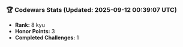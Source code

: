 ### 🏆 Codewars Stats (Updated: 2025-09-12 00:39:07 UTC)

- **Rank:** 8 kyu
- **Honor Points:** 3
- **Completed Challenges:** 1
